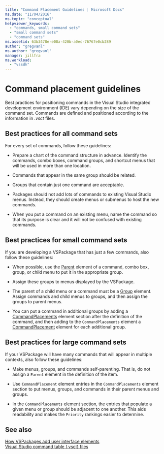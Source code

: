 ```yaml
---
title: "Command Placement Guidelines | Microsoft Docs"
ms.date: "11/04/2016"
ms.topic: "conceptual"
helpviewer_keywords: 
  - "commands, small command sets"
  - "small command sets"
  - "command sets"
ms.assetid: 63b3478e-e08a-420b-a0ec-76767e0cb289
author: "gregvanl"
ms.author: "gregvanl"
manager: jillfra
ms.workload: 
  - "vssdk"
---
```

# Command placement guidelines
Best practices for positioning commands in the Visual Studio integrated development environment (IDE) vary depending on the size of the command set. Commands are defined and positioned according to the information in *.vsct* files.  
  
## Best practices for all command sets  
 For every set of commands, follow these guidelines:  
  
-   Prepare a chart of the command structure in advance. Identify the commands, combo boxes, command groups, and shortcut menus that will be used in more than one location.  
  
-   Commands that appear in the same group should be related.  
  
-   Groups that contain just one command are acceptable.  
  
-   Packages should not add lots of commands to existing Visual Studio menus. Instead, they should create menus or submenus to host the new commands.  
  
-   When you put a command on an existing menu, name the command so that its purpose is clear and it will not be confused with existing commands.  
  
## Best practices for small command sets  
 If you are developing a VSPackage that has just a few commands, also follow these guidelines:  
  
-   When possible, use the [Parent](../../extensibility/parent-element.md) element of a command, combo box, group, or child menu to put it in the appropriate group.  
  
-   Assign these groups to menus displayed by the VSPackage.  
  
-   The parent of a child menu or a command must be a [Group](../../extensibility/group-element.md) element. Assign commands and child menus to groups, and then assign the groups to parent menus.  
  
-   You can put a command in additional groups by adding a [CommandPlacements](../../extensibility/commandplacements-element.md) element section after the definition of the command, and then adding to the `CommandPlacements` element a [CommandPlacement](../../extensibility/commandplacement-element.md) element for each additional group.  
  
## Best practices for large command sets  
 If your VSPackage will have many commands that will appear in multiple contexts, also follow these guidelines:  
  
-   Make menus, groups, and commands self-parenting. That is, do not assign a `Parent` element in the definition of the item.  
  
-   Use `CommandPlacement` element entries in the `CommandPlacements` element section to put menus, groups, and commands in their parent menus and groups.  
  
-   In the `CommandPlacements` element section, the entries that populate a given menu or group should be adjacent to one another. This aids readability and makes the `Priority` rankings easier to determine.  
  
## See also  
 [How VSPackages add user interface elements](../../extensibility/internals/how-vspackages-add-user-interface-elements.md)   
 [Visual Studio command table (.vsct) files](../../extensibility/internals/visual-studio-command-table-dot-vsct-files.md)